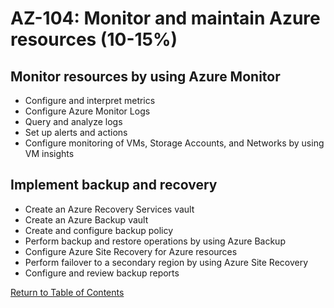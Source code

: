 # AZ-104: Monitor and maintain Azure resources (10-15%)

## Monitor resources by using Azure Monitor
* Configure and interpret metrics
* Configure Azure Monitor Logs
* Query and analyze logs
* Set up alerts and actions
* Configure monitoring of VMs, Storage Accounts, and Networks by using VM insights

## Implement backup and recovery
* Create an Azure Recovery Services vault
* Create an Azure Backup vault
* Create and configure backup policy
* Perform backup and restore operations by using Azure Backup
* Configure Azure Site Recovery for Azure resources
* Perform failover to a secondary region by using Azure Site Recovery
* Configure and review backup reports

[Return to Table of Contents](README.md)